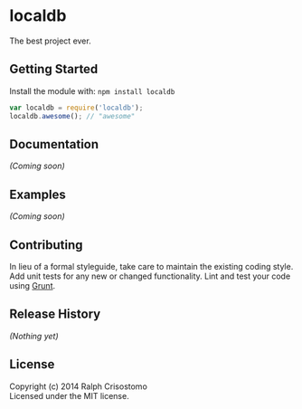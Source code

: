 # localdb

The best project ever.

## Getting Started
Install the module with: `npm install localdb`

```javascript
var localdb = require('localdb');
localdb.awesome(); // "awesome"
```

## Documentation
_(Coming soon)_

## Examples
_(Coming soon)_

## Contributing
In lieu of a formal styleguide, take care to maintain the existing coding style. Add unit tests for any new or changed functionality. Lint and test your code using [Grunt](http://gruntjs.com/).

## Release History
_(Nothing yet)_

## License
Copyright (c) 2014 Ralph Crisostomo  
Licensed under the MIT license.
